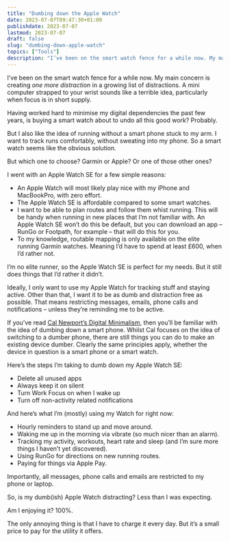 ```yaml
---
title: "Dumbing down the Apple Watch"
date: 2023-07-07T09:47:30+01:00
publishdate: 2023-07-07
lastmod: 2023-07-07
draft: false
slug: "dumbing-down-apple-watch"
topics: ["Tools"]
description: "I’ve been on the smart watch fence for a while now. My main concern is creating  _one more distraction_ in a growing list of distractions. "
---
```


I’ve been on the smart watch fence for a while now. My main concern is creating  _one more distraction_ in a growing list of distractions. A mini computer strapped to your wrist sounds like a terrible idea, particularly when focus is in short supply.

Having worked hard to minimise my digital dependencies the past few years, is buying a smart watch about to undo all this good work? Probably.

But I also like the idea of running without a smart phone stuck to my arm. I want to track runs comfortably, without sweating into my phone. So a smart watch seems like the obvious solution. 

But which one to choose? Garmin or Apple? Or one of those other ones?

I went with an Apple Watch SE for a few simple reasons: 

- An Apple Watch will most likely play nice with my iPhone and MacBookPro, with zero effort. 
- The Apple Watch SE is affordable compared to some smart watches.
- I want to be able to plan routes and follow them whist running. This will be handy when running in new places that I’m not familiar with. An Apple Watch SE won’t do this be default, but you can download an app – RunGo or Footpath, for example – that will do this for you. 
- To my knowledge, routable mapping is only available on the elite running Garmin watches. Meaning I’d have to spend at least £600, when I’d rather not.

I’m no elite runner, so the Apple Watch SE is perfect for my needs. But it still does things that I’d rather it didn’t. 

Ideally, I only want to use my Apple Watch for tracking stuff and staying active. Other than that, I want it to be as dumb and distraction free as possible. That means restricting messages, emails, phone calls and notifications – unless they’re reminding me to be active.

If you’ve read [Cal Newport’s Digital Minimalism](https://www.goodreads.com/book/show/40672036-digital-minimalism?from_search=true&from_srp=true&qid=m7BhQYVKfZ&rank=4), then you’ll be familiar with the idea of dumbing down a smart phone. Whilst Cal focuses on the idea of switching to a dumber phone, there are still things you can do to make an existing device dumber. Clearly the same principles apply, whether the device in question is a smart phone or a smart watch.

Here’s the steps I’m taking to dumb down my Apple Watch SE:

- Delete all unused apps
- Always keep it on silent
- Turn Work Focus on when I wake up
- Turn off non-activity related notifications

And here’s what I’m (mostly) using my Watch for right now:

- Hourly reminders to stand up and move around.
- Waking me up in the morning via vibrate (so much nicer than an alarm).
- Tracking my activity, workouts, heart rate and sleep (and I’m sure more things I haven’t yet discovered).
- Using RunGo for directions on new running routes.
- Paying for things via Apple Pay.

Importantly, all messages, phone calls and emails are restricted to my phone or laptop.

So, is my dumb(ish) Apple Watch distracting? Less than I was expecting. 

Am I enjoying it? 100%.

The only annoying thing is that I have to charge it every day. But it’s a small price to pay for the utility it offers. 